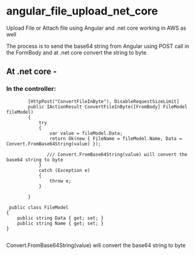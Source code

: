 # angular_file_upload_net_core
Upload File or Attach file using Angular and .net core working in AWS as well

The process is to send the base64 string from Angular using POST call in the FormBody and at .net core convert the string to byte.

## At .net core -

### In the controller:
```
        [HttpPost("ConvertFileInByte"), DisableRequestSizeLimit]
        public IActionResult ConvertFileInByte([FromBody] FileModel fileModel)
        {
            try
            {
                var value = fileModel.Data;                 
                return Ok(new { FileName = fileModel.Name, Data = Convert.FromBase64String(value) });
                
               /// Convert.FromBase64String(value) will convert the base64 string to byte
            }
            catch (Exception e)
            {
                throw e;
            }

        }
        
 public class FileModel
{
    public string Data { get; set; }
    public string Name { get; set; }
}
        
```
Convert.FromBase64String(value) will convert the base64 string to byte


